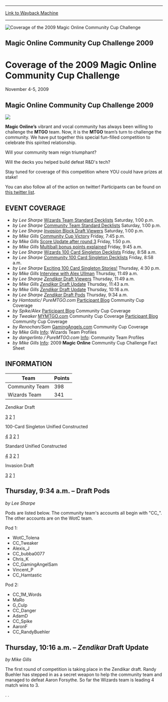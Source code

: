 
---
[Link to Wayback Machine](https://web.archive.org/web/20160902205013/http://magic.wizards.com/en/events/coverage/occ09)

[_metadata_:description]:- "&#13; Magic Online Community Cup Challenge 2009&#13; &#13;"
[_metadata_:generator]:- "Drupal 7 (http://drupal.org)"
[_metadata_:node]:- "498476"
[_metadata_:source]:- "div-block-system-main"
[_metadata_:title]:- "Coverage of the 2009 Magic Online Community Cup Challenge"
[_metadata_:wayback_capture_timestamp]:- "2016-09-02 20:50:13"
[_metadata_:wayback_raw_url]:- "https://web.archive.org/web/20160902205013id_/http://magic.wizards.com/en/events/coverage/occ09"
[_metadata_:wayback_url]:- "http://magic.wizards.com/en/events/coverage/occ09"
---







![Coverage of the 2009 Magic Online Community Cup Challenge](https://media.magic.wizards.com/images/banner/large_1_4.jpg)





Magic Online Community Cup Challenge 2009
-----------------------------------------


Coverage of the 2009 Magic Online Community Cup Challenge
=========================================================




November 4-5, 2009












Magic Online Community Cup Challenge 2009
-----------------------------------------


![](https://media.magic.wizards.com/image_legacy_migration/mtg/images/daily/events/ccup09/cc-trophy.jpg)


**Magic Online’s** vibrant and vocal community has always been willing to challenge the **MTGO** team. Now, it is the **MTGO** team’s turn to challenge the community. We have put together this special fun-filled competition to celebrate this spirited relationship.


Will your community team reign triumphant?


Will the decks you helped build defeat R&D's tech?


Stay tuned for coverage of this competition where YOU could have prizes at stake!


You can also follow all of the action on twitter! Participants can be found on [this twitter list](http://twitter.com/#list/Lee_Sharpe/mtgocc).



EVENT COVERAGE
--------------



* *by Lee Sharpe*
[Wizards Team Standard Decklists](#14)
Saturday, 1:00 p.m.
* *by Lee Sharpe*
[Community Team Standard Decklists](#13)
Saturday, 1:00 p.m.
* *by Lee Sharpe*
[*Invasion* Block Draft Viewers](#12)
Saturday, 1:00 p.m.
* *by Mike Gills*
[Community Cup Victory](#11)
Friday, 7:45 p.m.
* *by Mike Gills*
[Score Update after round 3](#10)
Friday, 1:50 p.m.
* *by Mike Gills*
[Multiball bonus points explained](#9)
Friday, 9:45 a.m.
* *by Lee Sharpe*
[Wizards 100 Card Singleton Decklists](#8)
Friday, 8:58 a.m.
* *by Lee Sharpe*
[Community 100 Card Singleton Decklists](#7)
Friday, 8:58 a.m.
* *by Lee Sharpe*
[Exciting 100 Card Singleton Stories!](#6)
Thursday, 4:30 p.m.
* *by Mike Gills*
[Interview with Alex Ullman](#5)
Thursday, 11:49 a.m.
* *by Lee Sharpe*
[*Zendikar* Draft Viewers](#4)
Thursday, 11:49 a.m.
* *by Mike Gills*
[*Zendikar* Draft Update](#3)
Thursday, 11:43 a.m.
* *by Mike Gills*
[*Zendikar* Draft Update](#2)
Thursday, 10:16 a.m.
* *by Lee Sharpe*
[*Zendikar* Draft Pods](#1)
Thursday, 9:34 a.m.
* *by Hamtastic/ PureMTGO.com*
[Participant Blog](http://puremtgo.com/coverage/community_cup)
Community Cup Coverage
* *by Spike/Alex*
[Participant Blog](http://nerdtothecore.blogspot.com/)
Community Cup Coverage
* *by Tweaker*
[MYMTGO.com](http://www.mymtgo.com/Tweaker/blog/589/)
Community Cup Coverage
[Participant Blog](http://www.facebook.com/uncletweaker)
Community Cup Coverage
* *by Renochan/Sam*
[GamingAngels.com](http://www.gamingangels.com/2009/11/community-cup-challenge-day-1)
Community Cup Coverage
* *by Mike Gills*
[Info](http://archive.wizards.com/Magic/Magazine/Article.aspx?x=mtg/daily/other/102909a): Wizards Team Profiles
* *by dangerlinto / PureMTGO.com*
[Info](http://puremtgo.com/articles/community-challenge-cup-meet-challengers): Community Team Profiles
* *by Mike Gills*
[Info](http://magic.wizards.com/en/articles/archive/magic-online/2009-magic-online-community-challenge-cup-2009-10-12): 2009 **Magic Online** Community Cup Challenge Fact Sheet


INFORMATION
-----------




| Team | Points |
| --- | --- |
| Community Team | 398 |
| Wizards Team | 341 |



Zendikar Draft


[3](http://magic.wizards.com/en/articles/archive/event-coverage/coverage-2009-magic-online-community-cup-challenge-round-3-2009-11) [2](http://magic.wizards.com/en/articles/archive/event-coverage/coverage-2009-magic-online-community-cup-challenge-round-2-2009-11) [1](http://magic.wizards.com/en/articles/archive/event-coverage/coverage-2009-magic-online-community-cup-challenge-round-1-2009-11)




100-Card Singleton Unified Constructed


[4](http://magic.wizards.com/en/articles/archive/event-coverage/coverage-2009-magic-online-community-cup-challenge-round-7-2009-11) [3](http://magic.wizards.com/en/articles/archive/event-coverage/coverage-2009-magic-online-community-cup-challenge-round-6-2009-11) [2](http://magic.wizards.com/en/articles/archive/event-coverage/coverage-2009-magic-online-community-cup-challenge-round-5-2009-11) [1](http://magic.wizards.com/en/articles/archive/event-coverage/coverage-2009-magic-online-community-cup-challenge-round-4-2009-11)




Standard Unified Constructed


[4](http://magic.wizards.com/en/articles/archive/event-coverage/coverage-2009-magic-online-community-cup-challenge-round-11-2009-11) [3](http://magic.wizards.com/en/articles/archive/event-coverage/coverage-2009-magic-online-community-cup-challenge-round-10-2009-11) [2](http://magic.wizards.com/en/articles/archive/event-coverage/coverage-2009-magic-online-community-cup-challenge-round-9-2009-11) [1](http://magic.wizards.com/en/articles/archive/event-coverage/coverage-2009-magic-online-community-cup-challenge-round-8-2009-11)




Invasion Draft


[3](http://magic.wizards.com/en/articles/archive/event-coverage/coverage-2009-magic-online-community-cup-challenge-round-13-2009-11) [2](http://magic.wizards.com/en/articles/archive/event-coverage/coverage-2009-magic-online-community-cup-challenge-round-12-2009-11) [1](http://magic.wizards.com/en/articles/archive/event-coverage/coverage-2009-magic-online-community-cup-challenge-round-11-2009-11)






Thursday, 9:34 a.m. – Draft Pods
--------------------------------


*by Lee Sharpe*

Pods are listed below. The community team's accounts all begin with "CC\_". The other accounts are on the WotC team.


Pod 1:


* WotC\_Tolena
* CC\_Tweaker
* Alexis\_J
* CC\_bubba0077
* Chris\_K
* CC\_GamingAngelSam
* Vincent\_P
* CC\_Hamtastic

Pod 2:


* CC\_1M\_Words
* MaRo
* G\_Culp
* CC\_Danger
* AdamD
* CC\_Spike
* AaronF
* CC\_RandyBuehler



Thursday, 10:16 a.m. – *Zendikar* Draft Update
----------------------------------------------


*by Mike Gills*

The first round of competition is taking place in the Zendikar draft. Randy Buehler has stepped in as a secret weapon to help the community team and managed to defeat Aaron Forsythe. So far the Wizards team is leading 4 match wins to 3.


. .  

 

